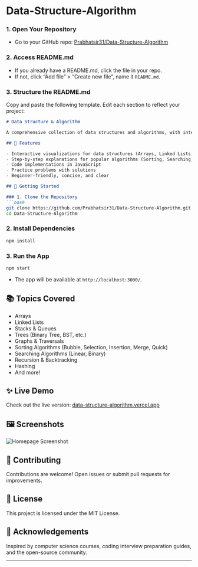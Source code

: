 # Data-Structure-Algorithm


### 1. Open Your Repository
- Go to your GitHub repo: [Prabhatsir31/Data-Structure-Algorithm](https://github.com/Prabhatsir31/Data-Structure-Algorithm)

### 2. Access README.md
- If you already have a README.md, click the file in your repo.
- If not, click “Add file” > “Create new file”, name it `README.md`.

### 3. Structure the README.md

Copy and paste the following template. Edit each section to reflect your project:

```markdown
# Data Structure & Algorithm

A comprehensive collection of data structures and algorithms, with interactive visualizations and explanations. Explore, learn, and practice essential concepts for coding interviews and computer science fundamentals.

## 🌟 Features

- Interactive visualizations for data structures (Arrays, Linked Lists, Trees, Graphs, etc.)
- Step-by-step explanations for popular algorithms (Sorting, Searching, Recursion, etc.)
- Code implementations in JavaScript
- Practice problems with solutions
- Beginner-friendly, concise, and clear

## 🚀 Getting Started

### 1. Clone the Repository
```bash
git clone https://github.com/Prabhatsir31/Data-Structure-Algorithm.git
cd Data-Structure-Algorithm
```

### 2. Install Dependencies
```bash
npm install
```

### 3. Run the App
```bash
npm start
```
- The app will be available at `http://localhost:3000/`.

## 📚 Topics Covered

- Arrays
- Linked Lists
- Stacks & Queues
- Trees (Binary Tree, BST, etc.)
- Graphs & Traversals
- Sorting Algorithms (Bubble, Selection, Insertion, Merge, Quick)
- Searching Algorithms (Linear, Binary)
- Recursion & Backtracking
- Hashing
- And more!

## ✨ Live Demo

Check out the live version: [data-structure-algorithm.vercel.app](https://data-structure-algorithm.vercel.app/)

## 🖼️ Screenshots

<!-- Add screenshots here -->
![Homepage Screenshot](link-to-screenshot)

## 🤝 Contributing

Contributions are welcome! Open issues or submit pull requests for improvements.

## 📄 License

This project is licensed under the MIT License.

## 🙏 Acknowledgements

Inspired by computer science courses, coding interview preparation guides, and the open-source community.

---
